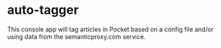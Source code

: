 auto-tagger
===========

This console app will tag articles in Pocket based on a config file and/or using data from the semanticproxy.com service.